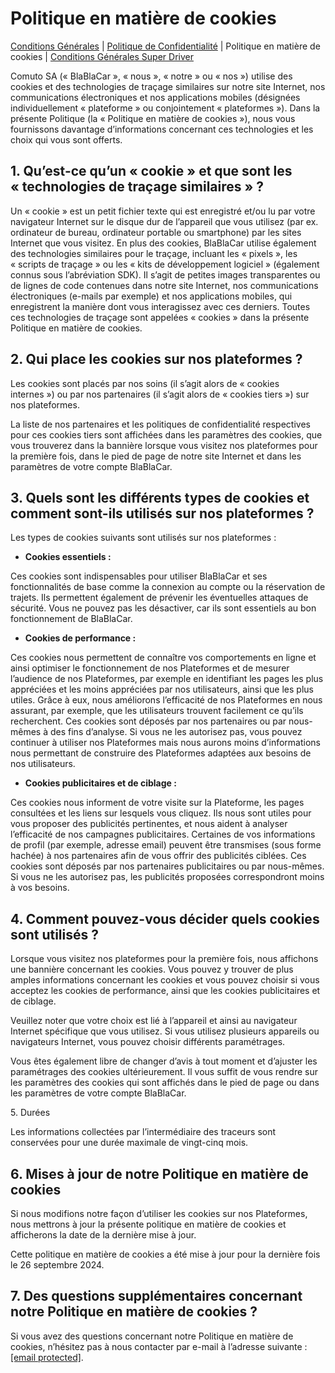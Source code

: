 Politique en matière de cookies
===============================

[Conditions Générales](https://www.blablacar.fr/about-us/terms-and-conditions) | [Politique de Confidentialité](https://www.blablacar.fr/about-us/privacy-policy) | Politique en matière de cookies | [Conditions Générales Super Driver](https://blog.blablacar.fr/about-us/super-driver)

Comuto SA (« BlaBlaCar », « nous », « notre » ou « nos ») utilise des cookies et des technologies de traçage similaires sur notre site Internet, nos communications électroniques et nos applications mobiles (désignées individuellement « plateforme » ou conjointement « plateformes »). Dans la présente Politique (la « Politique en matière de cookies »), nous vous fournissons davantage d’informations concernant ces technologies et les choix qui vous sont offerts.

1\. Qu’est-ce qu’un « cookie » et que sont les « technologies de traçage similaires » ?
---------------------------------------------------------------------------------------

Un « cookie » est un petit fichier texte qui est enregistré et/ou lu par votre navigateur Internet sur le disque dur de l’appareil que vous utilisez (par ex. ordinateur de bureau, ordinateur portable ou smartphone) par les sites Internet que vous visitez. En plus des cookies, BlaBlaCar utilise également des technologies similaires pour le traçage, incluant les « pixels », les « scripts de traçage » ou les « kits de développement logiciel » (également connus sous l’abréviation SDK). Il s’agit de petites images transparentes ou de lignes de code contenues dans notre site Internet, nos communications électroniques (e-mails par exemple) et nos applications mobiles, qui enregistrent la manière dont vous interagissez avec ces derniers. Toutes ces technologies de traçage sont appelées « cookies » dans la présente Politique en matière de cookies.

2\. Qui place les cookies sur nos plateformes ?
-----------------------------------------------

Les cookies sont placés par nos soins (il s’agit alors de « cookies internes ») ou par nos partenaires (il s’agit alors de « cookies tiers ») sur nos plateformes.

La liste de nos partenaires et les politiques de confidentialité respectives pour ces cookies tiers sont affichées dans les paramètres des cookies, que vous trouverez dans la bannière lorsque vous visitez nos plateformes pour la première fois, dans le pied de page de notre site Internet et dans les paramètres de votre compte BlaBlaCar.

3\. Quels sont les différents types de cookies et comment sont-ils utilisés sur nos plateformes ?
-------------------------------------------------------------------------------------------------

Les types de cookies suivants sont utilisés sur nos plateformes :

* **Cookies essentiels :**

Ces cookies sont indispensables pour utiliser BlaBlaCar et ses fonctionnalités de base comme la connexion au compte ou la réservation de trajets. Ils permettent également de prévenir les éventuelles attaques de sécurité. Vous ne pouvez pas les désactiver, car ils sont essentiels au bon fonctionnement de BlaBlaCar.

* **Cookies de performance :**

Ces cookies nous permettent de connaître vos comportements en ligne et ainsi optimiser le fonctionnement de nos Plateformes et de mesurer l’audience de nos Plateformes, par exemple en identifiant les pages les plus appréciées et les moins appréciées par nos utilisateurs, ainsi que les plus utiles. Grâce à eux, nous améliorons l’efficacité de nos Plateformes en nous assurant, par exemple, que les utilisateurs trouvent facilement ce qu’ils recherchent. Ces cookies sont déposés par nos partenaires ou par nous-mêmes à des fins d’analyse. Si vous ne les autorisez pas, vous pouvez continuer à utiliser nos Plateformes mais nous aurons moins d’informations nous permettant de construire des Plateformes adaptées aux besoins de nos utilisateurs.

* **Cookies publicitaires et de ciblage :**

Ces cookies nous informent de votre visite sur la Plateforme, les pages consultées et les liens sur lesquels vous cliquez. Ils nous sont utiles pour vous proposer des publicités pertinentes, et nous aident à analyser l’efficacité de nos campagnes publicitaires. Certaines de vos informations de profil (par exemple, adresse email) peuvent être transmises (sous forme hachée) à nos partenaires afin de vous offrir des publicités ciblées. Ces cookies sont déposés par nos partenaires publicitaires ou par nous-mêmes. Si vous ne les autorisez pas, les publicités proposées correspondront moins à vos besoins.

4\. Comment pouvez-vous décider quels cookies sont utilisés ?
-------------------------------------------------------------

Lorsque vous visitez nos plateformes pour la première fois, nous affichons une bannière concernant les cookies. Vous pouvez y trouver de plus amples informations concernant les cookies et vous pouvez choisir si vous acceptez les cookies de performance, ainsi que les cookies publicitaires et de ciblage.

Veuillez noter que votre choix est lié à l’appareil et ainsi au navigateur Internet spécifique que vous utilisez. Si vous utilisez plusieurs appareils ou navigateurs Internet, vous pouvez choisir différents paramétrages.

Vous êtes également libre de changer d’avis à tout moment et d’ajuster les paramétrages des cookies ultérieurement. Il vous suffit de vous rendre sur les paramètres des cookies qui sont affichés dans le pied de page ou dans les paramètres de votre compte BlaBlaCar.

5\. Durées

Les informations collectées par l’intermédiaire des traceurs sont conservées pour une durée maximale de vingt-cinq mois.

6\. Mises à jour de notre Politique en matière de cookies
---------------------------------------------------------

Si nous modifions notre façon d’utiliser les cookies sur nos Plateformes, nous mettrons à jour la présente politique en matière de cookies et afficherons la date de la dernière mise à jour.

Cette politique en matière de cookies a été mise à jour pour la dernière fois le 26 septembre 2024.

7\. Des questions supplémentaires concernant notre Politique en matière de cookies ?
------------------------------------------------------------------------------------

Si vous avez des questions concernant notre Politique en matière de cookies, n’hésitez pas à nous contacter par e-mail à l’adresse suivante : [\[email protected\]](https://blog.blablacar.fr/cdn-cgi/l/email-protection).